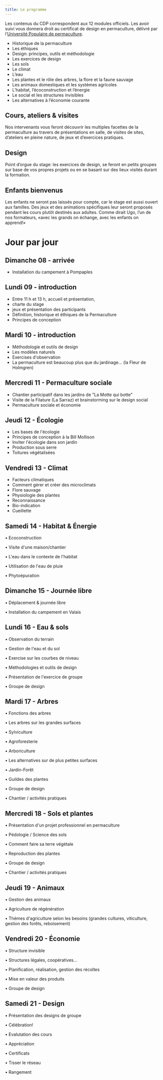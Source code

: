 ```yaml
---
title: Le programme
---
```

Les contenus du CDP correspondent aux 12 modules officiels. Les avoir suivi vous donnera droit au certificat de design en permaculture, délivré par
l’[Université Populaire de permaculture](http://permaculture-upp.org/).

* Historique de la permaculture
* Les éthiques
* Design: principes, outils et méthodologie
* Les exercices de design
* Les sols
* Le climat
* L’eau
* Les plantes et le rôle des arbres, la flore et la faune sauvage
* Les animaux domestiques et les systèmes agricoles
* L’habitat, l’écoconstruction et l’énergie
* Le social et les structures invisibles 
* Les alternatives à l’économie courante

## Cours, ateliers & visites

Nos intervenants vous feront découvrir les multiples facettes de la permaculture
au travers de présentations en salle, de visites de sites, d’ateliers en pleine
nature, de jeux et d’exercices pratiques.

## Design

Point d’orgue du stage: les exercices de design, se feront en petits groupes sur
base de vos propres projets ou en se basant sur des lieux visités durant la
formation.

## Enfants bienvenus

Les enfants ne seront pas laissés pour compte, car le stage est aussi ouvert aux familles. Des jeux et des animations spécifiques leur seront proposés pendant les cours plutôt destinés aux adultes. Comme dirait Ugo, l’un de nos formateurs,
«avec les grands on échange, avec les enfants on apprend!»

# Jour par jour

## Dimanche 08 - arrivée
* Installation du campement à Pompaples
 
## Lundi 09 - introduction

* Entre 11 h et 13 h, accueil et présentation, 
* charte du stage
* jeux et présentation des participants
* Définition, historique et éthiques de la Permaculture
* Principes de conception

## Mardi 10 - introduction
* Méthodologie et outils de design 
* Les modèles naturels 
* Exercises d'observation 
* La permaculture est beaucoup plus que du jardinage... (la Fleur de Holmgren) 

## Mercredi 11 - Permaculture sociale
* Chantier participatif dans les jardins de "La Motte qui botte" 
* Visite de la Filature (La Sarraz) et brainstorming sur le design social 
* Permaculture sociale et économie 

## Jeudi 12 - Écologie

* Les bases de l'écologie 
* Principes de conception à la Bill Mollison 
* Inviter l'écologie dans son jardin 
* Production sous serre 
* Toitures végétalisées 

## Vendredi 13 - Climat

* Facteurs climatiques 
* Comment gérer et créer des microclimats 
* Flore sauvage 
* Physiologie des plantes 
* Reconnaissance 
* Bio-indication 
* Cueillette 

## Samedi 14 - Habitat & Énergie

•	Ecoconstruction 

•	Visite d'une maison/chantier 

•	L'eau dans le contexte de l'habitat 

•	Utilisation de l'eau de pluie 

•	Phytoépuration 

## Dimanche 15 - Journée libre

•	Déplacement & journée libre 

•	Installation du campement en Valais 

## Lundi 16 - Eau & sols

•	Observation du terrain 

•	Gestion de l'eau et du sol 

•	Exercise sur les courbes de niveau 

•	Méthodologies et outils de design 

•	Présentation de l'exercice de groupe 

•	Groupe de design 

## Mardi 17 - Arbres

•	Fonctions des arbres 

•	Les arbres sur les grandes surfaces 

•	Sylviculture 

•	Agroforesterie 

•	Arboriculture 

•	Les alternatives sur de plus petites surfaces 

•	Jardin-Forêt 

•	Guildes des plantes 

•	Groupe de design 

•	Chantier / activités pratiques 

## Mercredi 18 - Sols et plantes

•	Présentation d'un projet professionnel en permaculture 

•	Pédologie / Science des sols 

•	Comment faire sa terre végétale 

•	Reproduction des plantes 

•	Groupe de design 

•	Chantier / activités pratiques 

## Jeudi 19 - Animaux

•	Gestion des animaux 

•	Agriculture de régénération 

•	Thémes d'agriculture selon les besoins (grandes cultures, viticulture, gestion des forêts, reboisement) 

## Vendredi 20 - Économie

•	Structure invisible 

•	Structures légales, coopératives... 

•	Planification, réalisation, gestion des récoltes 

•	Mise en valeur des produits 

•	Groupe de design 

## Samedi 21 - Design

•	Présentation des designs de groupe 

•	Célébration! 

•	Evalutation des cours 

•	Appréciation 

•	Certificats 

•	Tisser le réseau 

•	Rangement 
